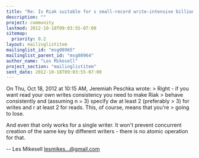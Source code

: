 ```yaml
---
title: "Re: Is Riak suitable for s small-record write-intensive	billion-records application?"
description: ""
project: community
lastmod: 2012-10-18T09:03:55-07:00
sitemap:
  priority: 0.2
layout: mailinglistitem
mailinglist_id: "msg08965"
mailinglist_parent_id: "msg08964"
author_name: "Les Mikesell"
project_section: "mailinglistitem"
sent_date: 2012-10-18T09:03:55-07:00
---
```



On Thu, Oct 18, 2012 at 10:15 AM, Jeremiah Peschka
 wrote:
&gt; Right - if you want read your own writes consistency you need to make Riak
&gt; behave consistently and (assuming n = 3) specify dw at least 2 (preferably
&gt; 3) for writes and r at least 2 for reads. This, of course, means that you're
&gt; going to lose.

And even that only works for a single writer. It won't prevent
concurrent creation of the same key by different writers - there is no
atomic operation for that.

-- 
 Les Mikesell
 lesmikes...@gmail.com

